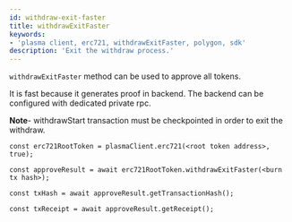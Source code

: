 ```yaml
---
id: withdraw-exit-faster
title: withdrawExitFaster
keywords: 
- 'plasma client, erc721, withdrawExitFaster, polygon, sdk'
description: 'Exit the withdraw process.'
---
```


`withdrawExitFaster` method can be used to approve all tokens.

It is fast because it generates proof in backend. The backend can be configured with dedicated private rpc.

**Note**- withdrawStart transaction must be checkpointed in order to exit the withdraw.

```
const erc721RootToken = plasmaClient.erc721(<root token address>, true);

const approveResult = await erc721RootToken.withdrawExitFaster(<burn tx hash>);

const txHash = await approveResult.getTransactionHash();

const txReceipt = await approveResult.getReceipt();

```
